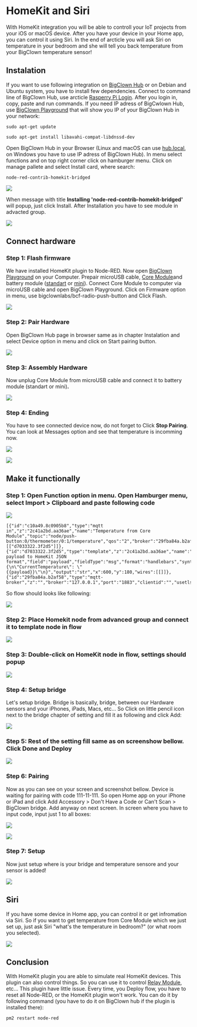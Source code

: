 # HomeKit and Siri

With HomeKit integration you will be able to controll your IoT projects from your iOS or macOS device. After you have your device in your Home app, you can control it using Siri. In the end of arcticle you will ask Siri on temperature in your bedroom and she will tell you back temperature from your BigClown temperature sensor!

## Instalation

If you want to use following integration on [BigClown Hub](https://shop.bigclown.com/bigclown-hub/) or on Debian and Ubuntu system, you have to install few dependencies. Connect to command line of BigClown Hub, use arcticle [Rasperry Pi Login](https://www.bigclown.com/doc/tutorials/raspberry-pi-login/). After you login in, copy, paste and run commands. If you need IP adress of BigCwlown Hub, use [BigClown Playground](https://github.com/bigclownlabs/bch-playground/releases/) that will show you IP of your BigClown Hub in your network:

```text
sudo apt-get update
```

```text
sudo apt-get install libavahi-compat-libdnssd-dev
```

Open BigClown Hub in your Browser \(Linux and macOS can use [hub.local](http://hub.local/), on Windows you have to use IP adress of BigClown Hub\). In menu select functions and on top right corner click on hamburger menu. Click on manage pallete and select Install card, where search:

```text
node-red-contrib-homekit-bridged
```

![](../.gitbook/assets/_integrations_homekit-and-siri_screen-1.PNG)

When message with title **Installing 'node-red-contrib-homekit-bridged'** will popup, just click Install. After Installation you have to see module in advacted group.

![](../.gitbook/assets/_integrations_homekit-and-siri_screen-2.PNG)

## Connect hardware

### Step 1: Flash firmware

We have installed HomeKit plugin to Node-RED. Now open [BigClown Playground](https://github.com/bigclownlabs/bch-playground/releases/) on your Computer. Prepair microUSB cable, [Core Module](https://shop.bigclown.com/core-module/)and battery module \([standart](https://shop.bigclown.com/battery-module/) or [mini](https://shop.bigclown.com/mini-battery-module/)\). Connect Core Module to computer via microUSB cable and open BigClown Playground. Click on Firmware option in menu, use bigclownlabs/bcf-radio-push-button and Click Flash. 

![](../.gitbook/assets/_integrations_homekit-and-siri_screen-3.PNG)

### Step 2: Pair Hardware

Open BigClown Hub page in browser same as in chapter Instalation and select Device option in menu and click on Start pairing button.

![](../.gitbook/assets/_integrations_homekit-and-siri_screen-4.PNG)

### Step 3: **Assembly Hardware**

Now unplug Core Module from microUSB cable and connect it to battery module \(standart or mini\)**.**

![](../.gitbook/assets/_integrations_homekit-and-siri_core-standart-battery.jpg)

### **Step 4: Ending**

You have to see connected device now, do not forget to Click **Stop Pairing**. You can look at Messages option and see that temperature is incomming now.

![](../.gitbook/assets/_integrations_homekit-and-siri_screen-5.PNG)

![](../.gitbook/assets/_integrations_homekit-and-siri_screen-6.PNG)

## Make it functionally

### **Step 1:** Open Function option in menu. Open Hamburger menu, select Import &gt; Clipboard and paste following code

![](../.gitbook/assets/_integrations_homekit-and-siri_screen-7.PNG)

```text
[{"id":"c10a49.8c0905b8","type":"mqtt in","z":"2c41a2bd.aa36ae","name":"Temperature from Core Module","topic":"node/push-button:0/thermometer/0:1/temperature","qos":"2","broker":"29fba84a.b2af58","x":230,"y":180,"wires":[["d7033322.3f2d5"]]},{"id":"d7033322.3f2d5","type":"template","z":"2c41a2bd.aa36ae","name":"Convert payload to HomeKit JSON format","field":"payload","fieldType":"msg","format":"handlebars","syntax":"mustache","template":"{\n\"CurrentTemperature\": \"{{payload}}\"\n}","output":"str","x":600,"y":180,"wires":[[]]},{"id":"29fba84a.b2af58","type":"mqtt-broker","z":"","broker":"127.0.0.1","port":"1883","clientid":"","usetls":false,"compatmode":true,"keepalive":"60","cleansession":true,"birthTopic":"","birthQos":"0","birthPayload":"","willTopic":"","willQos":"0","willPayload":""}]
```

So flow should looks like following:

![](../.gitbook/assets/_integrations_homekit-and-siri_screen-8.PNG)

### Step 2: Place Homekit node from advanced group and connect it to template node in flow

![](../.gitbook/assets/_integrations_homekit-and-siri_screen-9.PNG)

### Step 3: Double-click on HomeKit node in flow, settings should popup

![](../.gitbook/assets/_integrations_homekit-and-siri_screen-10.PNG)

### Step 4: Setup bridge

Let's setup bridge. Bridge is basically, bridge, between our Hardware sensors and your iPhones, iPads, Macs, etc... So Click on little pencil icon next to the bridge chapter of setting and fill it as following and click Add:

![](../.gitbook/assets/_integrations_homekit-and-siri_screen-11.PNG)

### Step 5: Rest of the setting fill same as on screenshow bellow. Click Done and Deploy

![](../.gitbook/assets/_integrations_homekit-and-siri_screen-12.PNG)

### Step 6: Pairing

Now as you can see on your screen and screenshot bellow. Device is waiting for pairing with code 111-11-111. So open Home app on your iPhone or iPad and click Add Accessory &gt; Don't Have a Code or Can't Scan &gt; BigClown bridge. Add anyway on next screen. In screen where you have to input code, input just 1 to all boxes:

![](../.gitbook/assets/_integrations_homekit-and-siri_screen-13.PNG)

![](../.gitbook/assets/_integrations_homekit-and-siri_iphones-screens-1.png)

### Step 7: Setup

Now just setup where is your bridge and temperature sensore and your sensor is added!

![](../.gitbook/assets/_integrations_homekit-and-siri_iphones-screens-2.png)

## Siri

If you have some device in Home app, you can control it or get infromation via Siri. So if you want to get temperature from Core Module which we just set up, just ask Siri "what's the temperature in bedroom?" \(or what room you selected\).

![](../.gitbook/assets/_integrations_homekit-and-siri_iphones-screens-siri.PNG)

## Conclusion

With HomeKit plugin you are able to simulate real HomeKit devices. This plugin can also control things. So you can use it to control [Relay Module](https://shop.bigclown.com/relay-module/), etc... This plugin have little issue. Every time, you Deploy flow, you have to reset all Node-RED, or the HomeKit plugin won't work. You can do it by following command \(you have to do it on BigClown hub if the plugin is installed there\):

```text
pm2 restart node-red
```

